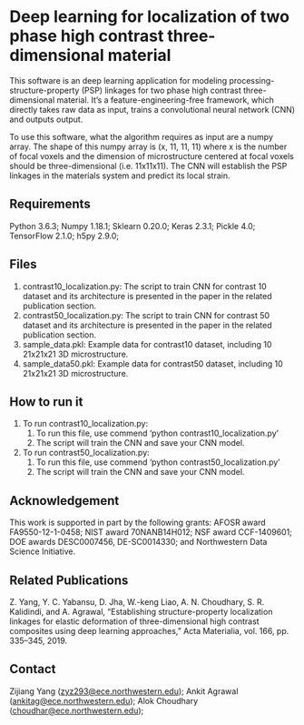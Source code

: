# Deep learning for localization of two phase high contrast three-dimensional material 
This software is an deep learning application for modeling processing-structure-property (PSP) linkages for two phase high contrast three-dimensional material. It’s a feature-engineering-free framework, which directly takes raw data as input, trains a convolutional neural network (CNN) and outputs output. 

To use this software, what the algorithm requires as input are a numpy array. The shape of this numpy array is (x, 11, 11, 11) where x is the number of focal voxels and the dimension of microstructure centered at focal voxels should be three-dimensional (i.e. 11x11x11). The CNN will establish the PSP linkages in the materials system and predict its local strain.

## Requirements ##
Python 3.6.3;
Numpy 1.18.1;
Sklearn 0.20.0;
Keras 2.3.1;
Pickle 4.0;
TensorFlow 2.1.0;
h5py 2.9.0;

## Files ##
1. contrast10_localization.py: The script to train CNN for contrast 10 dataset and its architecture is presented in the paper in the related publication section.
2. contrast50_localization.py: The script to train CNN for contrast 50 dataset and its architecture is presented in the paper in the related publication section.
3. sample_data.pkl: Example data for contrast10 dataset, including 10 21x21x21 3D microstructure.
4. sample_data50.pkl: Example data for contrast50 dataset, including 10 21x21x21 3D microstructure.

## How to run it
1. To run contrast10_localization.py: 
	1. To run this file, use commend ‘python contrast10_localization.py’
	2. The script will train the CNN and save your CNN model.
2. To run contrast50_localization.py: 
	1. To run this file, use commend ‘python contrast50_localization.py’
	2. The script will train the CNN and save your CNN model.

## Acknowledgement
This work is supported in part by the following grants: AFOSR award FA9550-12-1-0458; NIST award 70NANB14H012; NSF award CCF-1409601; DOE awards DESC0007456, DE-SC0014330; and Northwestern Data Science Initiative.

## Related Publications ##
Z. Yang, Y. C. Yabansu, D. Jha, W.-keng Liao, A. N. Choudhary, S. R. Kalidindi, and A. Agrawal, “Establishing structure-property localization linkages for elastic deformation of three-dimensional high contrast composites using deep learning approaches,” Acta Materialia, vol. 166, pp. 335–345, 2019.

## Contact
Zijiang Yang (zyz293@ece.northwestern.edu);
Ankit Agrawal (ankitag@ece.northwestern.edu);
Alok Choudhary (choudhar@ece.northwestern.edu);
